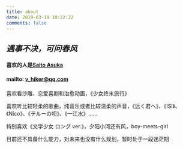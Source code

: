 ```yaml
---
title: about
date: 2019-03-19 18:22:22
comments: false
---
```

## *遇事不决，可问春风*

#### 喜欢的人是[Saito Asuka](https://baike.baidu.com/item/%E6%96%8B%E8%97%A4%E9%A3%9E%E9%B8%9F/8746687?fr=aladdin "Saito Asuka")

#### mailto: v_hiker@qq.com

喜欢看沙雕、恋爱喜剧和治愈动画，《少女终末旅行》

喜欢听比较轻柔的歌曲，纯音乐或者比较温柔的声音，《远く君へ》、《ISI》、《Nico》、《テルーの呗》、《一江水》......

特别喜欢《文学少女 ロング ver.》，夕阳小河还有风，boy-meets-girl

目前还不具备什么能力，对未来也没有什么规划，暂时处于一段迷茫期